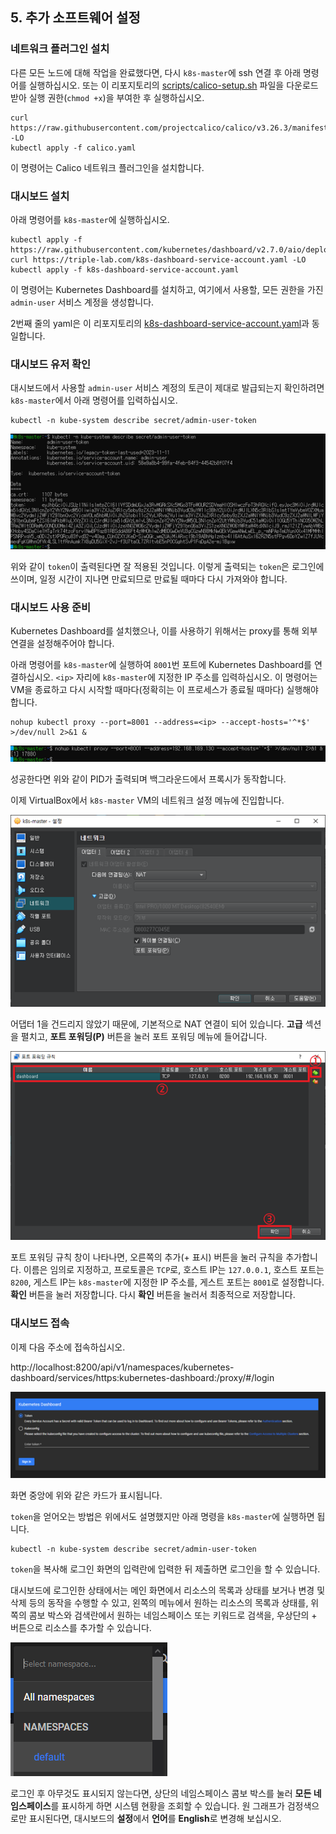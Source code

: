 ## 5. 추가 소프트웨어 설정

### 네트워크 플러그인 설치

다른 모든 노드에 대해 작업을 완료했다면, 다시 `k8s-master`에 ssh 연결 후 아래 명령어를 실행하십시오. 또는 이 리포지토리의 [scripts/calico-setup.sh](/scripts/calico-setup.sh) 파일을 다운로드받아 실행 권한(`chmod +x`)을 부여한 후 실행하십시오.

```shell
curl https://raw.githubusercontent.com/projectcalico/calico/v3.26.3/manifests/calico.yaml -LO
kubectl apply -f calico.yaml
```

이 명령어는 Calico 네트워크 플러그인을 설치합니다.

### 대시보드 설치

아래 명령어를 `k8s-master`에 실행하십시오.

```shell
kubectl apply -f https://raw.githubusercontent.com/kubernetes/dashboard/v2.7.0/aio/deploy/recommended.yaml
curl https://triple-lab.com/k8s-dashboard-service-account.yaml -LO
kubectl apply -f k8s-dashboard-service-account.yaml
```

이 명령어는 Kubernetes Dashboard를 설치하고, 여기에서 사용할, 모든 권한을 가진 `admin-user` 서비스 계정을 생성합니다.

2번째 줄의 yaml은 이 리포지토리의 [k8s-dashboard-service-account.yaml](/yamls/k8s-dashboard-service-account.yaml)과 동일합니다.

### 대시보드 유저 확인

대시보드에서 사용할 `admin-user` 서비스 계정의 토큰이 제대로 발급되는지 확인하려면 `k8s-master`에서 아래 명령어를 입력하십시오.

```shell
kubectl -n kube-system describe secret/admin-user-token
```

![img](/images/38.png)

위와 같이 `token`이 출력된다면 잘 적용된 것입니다. 이렇게 출력되는 `token`은 로그인에 쓰이며, 일정 시간이 지나면 만료되므로 만료될 때마다 다시 가져와야 합니다.

### 대시보드 사용 준비

Kubernetes Dashboard를 설치했으나, 이를 사용하기 위해서는 proxy를 통해 외부 연결을 설정해주어야 합니다.

아래 명령어를 `k8s-master`에 실행하여 `8001`번 포트에 Kubernetes Dashboard를 연결하십시오. `<ip>` 자리에 `k8s-master`에 지정한 IP 주소를 입력하십시오.
이 명령어는 VM을 종료하고 다시 시작할 때마다(정확히는 이 프로세스가 종료될 때마다) 실행해야 합니다.

```shell
nohup kubectl proxy --port=8001 --address=<ip> --accept-hosts='^*$' >/dev/null 2>&1 &
```

![img](/images/39.png)

성공한다면 위와 같이 PID가 출력되며 백그라운드에서 프록시가 동작합니다.

이제 VirtualBox에서 `k8s-master` VM의 네트워크 설정 메뉴에 진입합니다.

![img](/images/40.png)

어댑터 1을 건드리지 않았기 때문에, 기본적으로 NAT 연결이 되어 있습니다.
**고급** 섹션을 펼치고, **포트 포워딩(P)** 버튼을 눌러 포트 포워딩 메뉴에 들어갑니다.

![img](/images/41.png)

포트 포워딩 규칙 창이 나타나면, 오른쪽의 추가(+ 표시) 버튼을 눌러 규칙을 추가합니다.
이름은 임의로 지정하고, 프로토콜은 `TCP`로, 호스트 IP는 `127.0.0.1`, 호스트 포트는 `8200`, 게스트 IP는 `k8s-master`에 지정한 IP 주소를, 게스트 포트는 `8001`로 설정합니다. **확인** 버튼을 눌러 저장합니다. 다시 **확인** 버튼을 눌러서 최종적으로 저장합니다.

### 대시보드 접속

이제 다음 주소에 접속하십시오.

http://localhost:8200/api/v1/namespaces/kubernetes-dashboard/services/https:kubernetes-dashboard:/proxy/#/login

![img](/images/42.png)

화면 중앙에 위와 같은 카드가 표시됩니다.

`token`을 얻어오는 방법은 위에서도 설명했지만 아래 명령을 `k8s-master`에 실행하면 됩니다.

```shell
kubectl -n kube-system describe secret/admin-user-token
```

`token`을 복사해 로그인 화면의 입력란에 입력한 뒤 제출하면 로그인을 할 수 있습니다.

대시보드에 로그인한 상태에서는 메인 화면에서 리소스의 목록과 상태를 보거나 변경 및 삭제 등의 동작을 수행할 수 있고, 왼쪽의 메뉴에서 원하는 리소스의 목록과 상태를, 위쪽의 콤보 박스와 검색란에서 원하는 네임스페이스 또는 키워드로 검색을, 우상단의 + 버튼으로 리소스를 추가할 수 있습니다.

![img](/images/43.png)

로그인 후 아무것도 표시되지 않는다면, 상단의 네임스페이스 콤보 박스를 눌러 **모든 네임스페이스**를 표시하게 하면 시스템 현황을 조회할 수 있습니다.
원 그래프가 검정색으로만 표시된다면, 대시보드의 **설정**에서 **언어**를 **English**로 변경해 보십시오.
